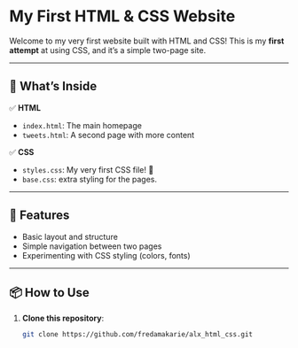 # My First HTML & CSS Website

Welcome to my very first website built with HTML and CSS! This is my **first attempt** at using CSS, and it’s a simple two-page site.

---

## 🚀 What’s Inside

✅ **HTML**  
- `index.html`: The main homepage  
- `tweets.html`: A second page with more content  

✅ **CSS**  
- `styles.css`: My very first CSS file! 🎨
- `base.css`: extra styling for the pages.

---

## 🌟 Features

- Basic layout and structure  
- Simple navigation between two pages  
- Experimenting with CSS styling (colors, fonts)

---

## 📦 How to Use

1. **Clone this repository**:
   ```bash
   git clone https://github.com/fredamakarie/alx_html_css.git

